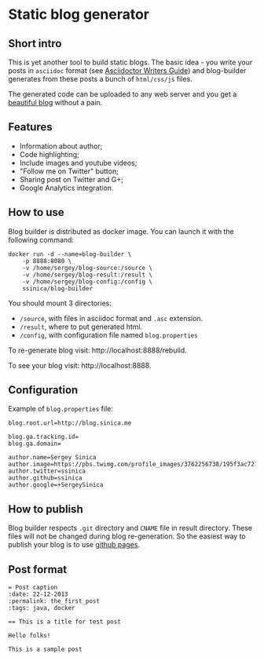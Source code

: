 Static blog generator
============

Short intro
-----------

This is yet another tool to build static blogs. The basic idea - you write your posts in ```asciidoc```
format (see [Asciidoctor Writers Guide](http://asciidoctor.org/docs/asciidoc-writers-guide/)) and blog-builder generates from these posts a bunch of ```html/css/js``` files.

The generated code can be uploaded to any web server and you get a [beautiful blog](http://blog.sinica.me) without a pain.

Features
----------

* Information about author;
* Code highlighting;
* Include images and youtube videos;
* "Follow me on Twitter" button;
* Sharing post on Twitter and G+;
* Google Analytics integration.

How to use
-------------

Blog builder is distributed as docker image. You can launch it with the following command:

```
docker run -d --name=blog-builder \ 
	-p 8888:8080 \ 
	-v /home/sergey/blog-source:/source \ 
	-v /home/sergey/blog-result:/result \ 
	-v /home/sergey/blog-config:/config \ 
	ssinica/blog-builder
```

You should mount 3 directories:
* ``/source``, with files in asciidoc format and ``.asc`` extension.
* ``/result``, where to put generated html.
* ``/config``, with configuration file named ``blog.properties``

To re-generate blog visit: http://localhost:8888/rebuild.

To see your blog visit: http://localhost:8888.

Configuration
-------------

Example of ``blog.properties`` file:

```
blog.root.url=http://blog.sinica.me

blog.ga.tracking.id=
blog.ga.domain=

author.name=Sergey Sinica
author.image=https://pbs.twimg.com/profile_images/3762256738/195f3ac721125b7d63e4bfeea53be9d2.jpeg
author.twitter=ssinica
author.github=ssinica
author.google=+SergeySinica
```


How to publish
--------------

Blog builder respects ```.git``` directory and ```CNAME``` file in result directory. These files will not be changed during blog re-generation. So the easiest way to publish your blog is to use [github pages](http://pages.github.com/).

Post format
-----------

```
= Post caption
:date: 22-12-2013
:permalink: the_first_post
:tags: java, docker

== This is a title for test post

Hello folks!

This is a sample post
```

